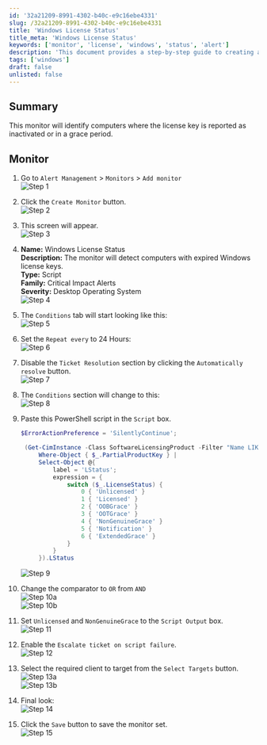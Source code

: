 ```yaml
---
id: '32a21209-8991-4302-b40c-e9c16ebe4331'
slug: /32a21209-8991-4302-b40c-e9c16ebe4331
title: 'Windows License Status'
title_meta: 'Windows License Status'
keywords: ['monitor', 'license', 'windows', 'status', 'alert']
description: 'This document provides a step-by-step guide to creating a Windows License Status Monitor that identifies computers with expired or inactive Windows license keys, ensuring compliance and operational efficiency.'
tags: ['windows']
draft: false
unlisted: false
---
```


## Summary

This monitor will identify computers where the license key is reported as inactivated or in a grace period.

## Monitor

1. Go to `Alert Management` > `Monitors` > `Add monitor`  
   ![Step 1](../../../static/img/docs/7c6678ef-12c5-4e21-a2d2-9fd84a21191e/image_2_1.webp)

2. Click the `Create Monitor` button.  
   ![Step 2](../../../static/img/docs/7c6678ef-12c5-4e21-a2d2-9fd84a21191e/image_3.webp)

3. This screen will appear.  
   ![Step 3](../../../static/img/docs/7c6678ef-12c5-4e21-a2d2-9fd84a21191e/image_4.webp)

4. **Name:** Windows License Status  
   **Description:** The monitor will detect computers with expired Windows license keys.  
   **Type:** Script  
   **Family:** Critical Impact Alerts  
   **Severity:** Desktop Operating System  
   ![Step 4](../../../static/img/docs/7c6678ef-12c5-4e21-a2d2-9fd84a21191e/image_5.webp)

5. The `Conditions` tab will start looking like this:  
   ![Step 5](../../../static/img/docs/7c6678ef-12c5-4e21-a2d2-9fd84a21191e/image_6.webp)

6. Set the `Repeat every` to 24 Hours:  
   ![Step 6](../../../static/img/docs/7c6678ef-12c5-4e21-a2d2-9fd84a21191e/image_7.webp)

7. Disable the `Ticket Resolution` section by clicking the `Automatically resolve` button.  
   ![Step 7](../../../static/img/docs/7c6678ef-12c5-4e21-a2d2-9fd84a21191e/image_8.webp)

8. The `Conditions` section will change to this:  
   ![Step 8](../../../static/img/docs/7c6678ef-12c5-4e21-a2d2-9fd84a21191e/image_9.webp)

9. Paste this PowerShell script in the `Script` box.  

   ```powershell
   $ErrorActionPreference = 'SilentlyContinue';

    (Get-CimInstance -Class SoftwareLicensingProduct -Filter "Name LIKE 'Windows%'" |
        Where-Object { $_.PartialProductKey } |
        Select-Object @{
            label = 'LStatus';
            expression = {
                switch ($_.LicenseStatus) {
                    0 { 'Unlicensed' }
                    1 { 'Licensed' }
                    2 { 'OOBGrace' }
                    3 { 'OOTGrace' }
                    4 { 'NonGenuineGrace' }
                    5 { 'Notification' }
                    6 { 'ExtendedGrace' }
                }
            }
        }).LStatus
   ```
   ![Step 9](../../../static/img/docs/7c6678ef-12c5-4e21-a2d2-9fd84a21191e/image_10.webp)

10. Change the comparator to `OR` from `AND`  
    ![Step 10a](../../../static/img/docs/7c6678ef-12c5-4e21-a2d2-9fd84a21191e/image_11.webp)  
    ![Step 10b](../../../static/img/docs/7c6678ef-12c5-4e21-a2d2-9fd84a21191e/image_12.webp)

11. Set `Unlicensed` and `NonGenuineGrace` to the `Script Output` box.  
    ![Step 11](../../../static/img/docs/7c6678ef-12c5-4e21-a2d2-9fd84a21191e/image_13.webp)

12. Enable the `Escalate ticket on script failure`.  
    ![Step 12](../../../static/img/docs/7c6678ef-12c5-4e21-a2d2-9fd84a21191e/image_14.webp)

13. Select the required client to target from the `Select Targets` button.  
    ![Step 13a](../../../static/img/docs/7c6678ef-12c5-4e21-a2d2-9fd84a21191e/image_15.webp)  
    ![Step 13b](../../../static/img/docs/7c6678ef-12c5-4e21-a2d2-9fd84a21191e/image_16.webp)

14. Final look:  
    ![Step 14](../../../static/img/docs/7c6678ef-12c5-4e21-a2d2-9fd84a21191e/image_17.webp)

15. Click the `Save` button to save the monitor set.  
    ![Step 15](../../../static/img/docs/7c6678ef-12c5-4e21-a2d2-9fd84a21191e/image_18.webp)